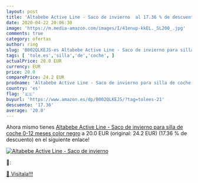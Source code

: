 ```yaml
---
layout: post
title: 'Altabebe Active Line - Saco de invierno  al 17.36 % de descuento'
date: 2020-04-22 20:06:30
image: 'https://m.media-amazon.com/images/I/41enup-kkEL._SL200_.jpg'
comments: true
category: ofertas
author: ring
slug: 'B002QLKEJS-es Altabebe Active Line - Saco de invierno para silla de...'
tags: [ 'tole.es','silla','de','coche', ]
actualPrice: 20.0 EUR
currency: EUR
price: 20.0
comparePrice: 24.2 EUR
prodname: 'Altabebe Active Line - Saco de invierno para silla de coche  0-12 meses  color negro'
country: 'es'
flag: '🇪🇸'
buyurl: 'https://www.amazon.es/dp/B002QLKEJS/?tag=tolees-21'
descuento: '17.36'
average: '20.0'
---
```


Ahora mismo tienes [Altabebe Active Line - Saco de invierno para silla de coche  0-12 meses  color negro](https://www.amazon.es/dp/B002QLKEJS/?tag=tolees-21) a 20.0 EUR (original: 24.2 EUR) (17.36 %  de descuento) en el siguiente enlace!

[![Altabebe Active Line - Saco de invierno ](https://m.media-amazon.com/images/I/41enup-kkEL._SL200_.jpg)](https://www.amazon.es/dp/B002QLKEJS/?tag=tolees-21)

🔎:


[🛒 Visítala!!!](https://www.amazon.es/dp/B002QLKEJS/?tag=tolees-21)
